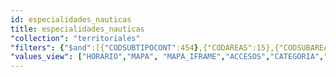 ```yaml
---
id: especialidades_nauticas
title: especialidades_nauticas
"collection": "territoriales"
"filters": {"$and":[{"CODSUBTIPOCONT":454},{"CODAREAS":15},{"CODSUBAREAS":169}]}
"values_view": ["HORARIO","MAPA", "MAPA_IFRAME","ACCESOS","CATEGORIA","CIERRE","CODCONTENIDO","CODLOCALIDAD","DATOS_INTERES","DESCRIPCION","DESCRIPCION_COMUN","DOCUMENTO","EMAIL","FAX","F_BAJA","F_FIN_NOV","F_FIN_PUB","F_INICIO_NOV","F_INICIO_PUB","F_REVISION","HORARIO","IMAGEN","TITULO","NOMBRE_SOCIAL","NOVEDAD","PALABRAS_CLAVE","PUBLICADO","SERV_PRINCIPALES","SUBTIPO_PRINCIPAL","TELEFONO","TITULO","VACACIONES","WEB_PROPIA","ZONA","DIRECCION"]
---
```

<div class="row">
    <div flex="100" layout="column" layout-gt-sm="row" class="large-10 large-offset-1 columns">
        <app-accordion flex="100" flex-gt-sm="25"></app-accordion>
        <app-paginator-browser flex="100" flex-gt-sm="75" layout="column">
            <div flex="100" ng-class="{'end': $last}" ng-repeat="card in elements()">
                <app-card-standard item="card" prefix="node.href"></app-card-standard>
            </div>
        </app-paginator-browser>
    </div>
</div>
